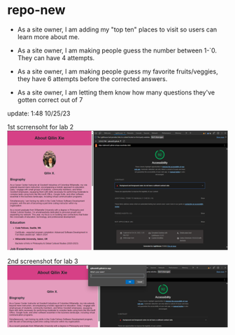 # repo-new
- As a site owner, I am adding my "top ten" places to visit so users can learn more about me. 

- As a site owner, I am making people guess the number between 1-`0. They can have 4 attempts.  

- As a site owner, I am making people guess my favorite fruits/veggies, they have 6 attempts before the corrected answers.  

- As a site owner, I am letting them know how many questions they've gotten correct out of 7 

update: 1:48 10/25/23


1st scrrensoht for lab 2
![Alt text](image.png)

2nd screenshot for lab 3
![Alt text](image-1.png)